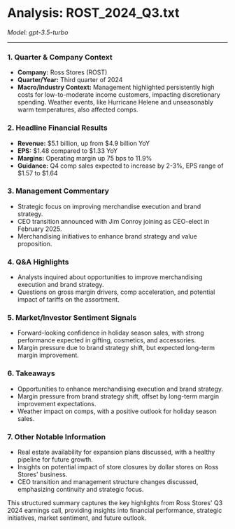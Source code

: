 # Analysis: ROST_2024_Q3.txt

*Model: gpt-3.5-turbo*

---

### 1. Quarter & Company Context
- **Company:** Ross Stores (ROST)
- **Quarter/Year:** Third quarter of 2024
- **Macro/Industry Context:** Management highlighted persistently high costs for low-to-moderate income customers, impacting discretionary spending. Weather events, like Hurricane Helene and unseasonably warm temperatures, also affected comps.

### 2. Headline Financial Results
- **Revenue:** $5.1 billion, up from $4.9 billion YoY
- **EPS:** $1.48 compared to $1.33 YoY
- **Margins:** Operating margin up 75 bps to 11.9%
- **Guidance:** Q4 comp sales expected to increase by 2-3%, EPS range of $1.57 to $1.64

### 3. Management Commentary
- Strategic focus on improving merchandise execution and brand strategy.
- CEO transition announced with Jim Conroy joining as CEO-elect in February 2025.
- Merchandising initiatives to enhance brand strategy and value proposition.

### 4. Q&A Highlights
- Analysts inquired about opportunities to improve merchandising execution and brand strategy.
- Questions on gross margin drivers, comp acceleration, and potential impact of tariffs on the assortment.

### 5. Market/Investor Sentiment Signals
- Forward-looking confidence in holiday season sales, with strong performance expected in gifting, cosmetics, and accessories.
- Margin pressure due to brand strategy shift, but expected long-term margin improvement.

### 6. Takeaways
- Opportunities to enhance merchandising execution and brand strategy.
- Margin pressure from brand strategy shift, offset by long-term margin improvement expectations.
- Weather impact on comps, with a positive outlook for holiday season sales.

### 7. Other Notable Information
- Real estate availability for expansion plans discussed, with a healthy pipeline for future growth.
- Insights on potential impact of store closures by dollar stores on Ross Stores' business.
- CEO transition and management structure changes discussed, emphasizing continuity and strategic focus.

This structured summary captures the key highlights from Ross Stores' Q3 2024 earnings call, providing insights into financial performance, strategic initiatives, market sentiment, and future outlook.